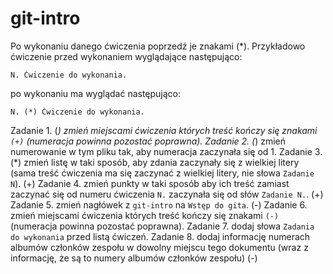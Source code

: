 # git-intro

Po wykonaniu danego ćwiczenia poprzedź je znakami (*).
Przykładowo ćwiczenie przed wykonaniem wyglądające następująco:
```
N. Ćwiczenie do wykonania.
```
po wykonaniu ma wyglądać następująco:
```
N. (*) Ćwiczenie do wykonania.
```

Zadanie 1. (*) zmień miejscami ćwiczenia których treść kończy się znakami `(+)` (numeracja powinna pozostać poprawna).
Zadanie 2. (*) zmień numerowanie w tym pliku tak, aby numeracja zaczynała się od 1.
Zadanie 3. (*) zmień listę w taki sposób, aby zdania zaczynały się z wielkiej litery (sama treść ćwiczenia ma się zaczynać z wielkiej litery, nie słowa `Zadanie N`). (+)
Zadanie 4. zmień punkty w taki sposób aby ich treść zamiast zaczynać się od numeru ćwiczenia `N.` zaczynała się od słów `Zadanie N.`. (+)
Zadanie 5. zmień nagłówek z `git-intro` na `Wstęp do gita`. (-)
Zadanie 6. zmień miejscami ćwiczenia których treść kończy się znakami `(-)` (numeracja powinna pozostać poprawna).
Zadanie 7. dodaj słowa `Zadania do wykonania` przed listą ćwiczeń.
Zadanie 8. dodaj informację numerach albumów członków zespołu w dowolny miejscu tego dokumentu (wraz z informację, że są to numery albumów członków zespołu) (-)

